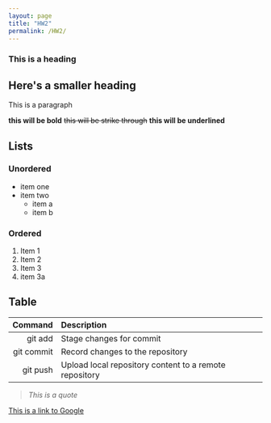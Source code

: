 ```yaml
---
layout: page
title: "HW2"
permalink: /HW2/
---
```


### This is a heading

## Here's a smaller heading

This is a paragraph

**this will be bold** ~~this will be strike through~~ **this will be underlined**

## Lists

### Unordered

- item one
- item two
  - item a
  - item b

### Ordered
1. Item 1
2. Item 2
3. Item 3
4. item 3a

## Table

| Command | Description |
| ---------: | :---------- |
| git add | Stage changes for commit |
| git commit | Record changes to the repository |
| git push | Upload local repository content to a remote repository |

> *This is a quote*

[This is a link to Google](https://www.google.com)
